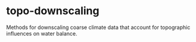 # topo-downscaling
Methods for downscaling coarse climate data that account for topographic influences on water balance.
